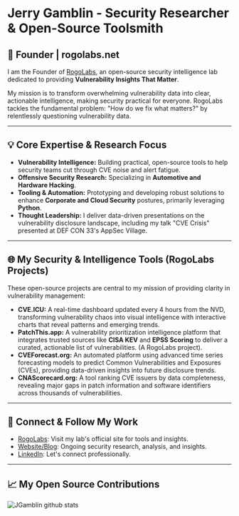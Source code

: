 # Jerry Gamblin - Security Researcher & Open-Source Toolsmith

## 🚀 Founder | rogolabs.net

I am the Founder of [RogoLabs](https://rogolabs.net), an open-source security
intelligence lab dedicated to providing **Vulnerability Insights That Matter**.

My mission is to transform overwhelming vulnerability data into clear, actionable
intelligence, making security practical for everyone. RogoLabs tackles the
fundamental problem: "How do we fix what matters?" by relentlessly questioning
vulnerability data.

---

## 💡 Core Expertise & Research Focus

* **Vulnerability Intelligence:** Building practical, open-source tools to help
  security teams cut through CVE noise and alert fatigue.
* **Offensive Security Research:** Specializing in **Automotive and Hardware
  Hacking**.
* **Tooling & Automation:** Prototyping and developing robust solutions to
  enhance **Corporate and Cloud Security** postures, primarily leveraging
  **Python**.
* **Thought Leadership:** I deliver data-driven presentations on the
  vulnerability disclosure landscape, including my talk "CVE Crisis" presented
  at DEF CON 33's AppSec Village.

---

## 🌐 My Security & Intelligence Tools (RogoLabs Projects)

These open-source projects are central to my mission of providing clarity in
vulnerability management:

* **CVE.ICU:** A real-time dashboard updated every 4 hours from the NVD,
  transforming vulnerability chaos into visual intelligence with interactive
  charts that reveal patterns and emerging trends.
* **PatchThis.app:** A vulnerability prioritization intelligence platform that
  integrates trusted sources like **CISA KEV** and **EPSS Scoring** to deliver
  a curated, actionable list of vulnerabilities. (A RogoLabs project).
* **CVEForecast.org:** An automated platform using advanced time series
  forecasting models to predict Common Vulnerabilities and Exposures (CVEs),
  providing data-driven insights into future disclosure trends.
* **CNAScorecard.org:** A tool ranking CVE issuers by data completeness,
  revealing major gaps in patch information and software identifiers across
  thousands of vulnerabilities.

---

## 🔗 Connect & Follow My Work

* [RogoLabs](https://rogolabs.net): Visit my lab's official site for tools and insights.
* [Website/Blog](https://jerrygamblin.com): Ongoing security research, analysis, and insights.
* [LinkedIn](https://www.linkedin.com/in/jgamblin/): Let's connect professionally.

---

## 📈 My Open Source Contributions

![JGamblin github stats](https://github-readme-stats.vercel.app/api?username=jgamblin&show_icons=true&theme=default&hide_border=true)
